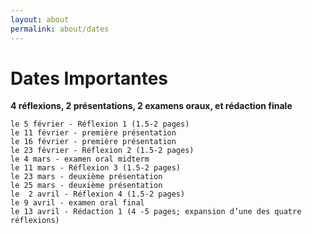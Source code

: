 ```yaml
---
layout: about
permalink: about/dates
---
```


# Dates Importantes  

**4 réflexions, 2 présentations, 2 examens oraux, et rédaction finale**  

	le 5 février - Réflexion 1 (1.5-2 pages)
	le 11 février - première présentation
	le 16 février - première présentation
	le 23 février - Réflexion 2 (1.5-2 pages)
	le 4 mars - examen oral midterm
	le 11 mars - Réflexion 3 (1.5-2 pages)
	le 23 mars - deuxième présentation
	le 25 mars - deuxième présentation
	le  2 avril - Réflexion 4 (1.5-2 pages)
	le 9 avril - examen oral final
	le 13 avril - Rédaction 1 (4 -5 pages; expansion d’une des quatre réflexions)
